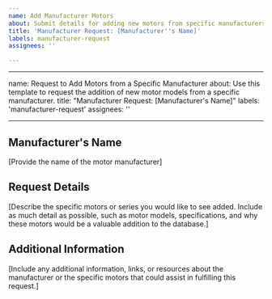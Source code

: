 ```yaml
---
name: Add Manufacturer Motors
about: Submit details for adding new motors from specific manufacturers to the database
title: 'Manufacturer Request: [Manufacturer''s Name]'
labels: manufacturer-request
assignees: ''

---
```


---
name: Request to Add Motors from a Specific Manufacturer
about: Use this template to request the addition of new motor models from a specific manufacturer.
title: "Manufacturer Request: [Manufacturer's Name]"
labels: 'manufacturer-request'
assignees: ''

---

## Manufacturer's Name
[Provide the name of the motor manufacturer]

## Request Details
[Describe the specific motors or series you would like to see added. Include as much detail as possible, such as motor models, specifications, and why these motors would be a valuable addition to the database.]

## Additional Information
[Include any additional information, links, or resources about the manufacturer or the specific motors that could assist in fulfilling this request.]
